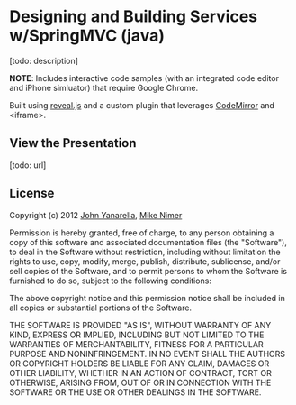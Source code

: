 # Designing and Building Services w/SpringMVC (java)[todo: description]**NOTE**: Includes interactive code samples (with an integrated code editor and iPhone simluator) that require Google Chrome.Built using [reveal.js](https://github.com/hakimel/reveal.js) and a custom plugin that leverages [CodeMirror](http://codemirror.net/) and &lt;iframe&gt;.## View the Presentation[todo: url]## LicenseCopyright (c) 2012 [John Yanarella](http://twitter.com/johnyanarella), [Mike Nimer](http://twitter.com/mnimer)Permission is hereby granted, free of charge, to any person obtaining a copy of this software and associated documentation files (the "Software"), to deal in the Software without restriction, including without limitation the rights to use, copy, modify, merge, publish, distribute, sublicense, and/or sell copies of the Software, and to permit persons to whom the Software is furnished to do so, subject to the following conditions:The above copyright notice and this permission notice shall be included in all copies or substantial portions of the Software.THE SOFTWARE IS PROVIDED "AS IS", WITHOUT WARRANTY OF ANY KIND, EXPRESS OR IMPLIED, INCLUDING BUT NOT LIMITED TO THE WARRANTIES OF MERCHANTABILITY, FITNESS FOR A PARTICULAR PURPOSE AND NONINFRINGEMENT. IN NO EVENT SHALL THE AUTHORS OR COPYRIGHT HOLDERS BE LIABLE FOR ANY CLAIM, DAMAGES OR OTHER LIABILITY, WHETHER IN AN ACTION OF CONTRACT, TORT OR OTHERWISE, ARISING FROM, OUT OF OR IN CONNECTION WITH THE SOFTWARE OR THE USE OR OTHER DEALINGS IN THE SOFTWARE.